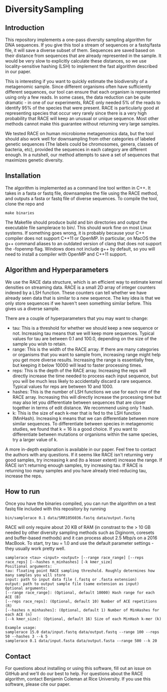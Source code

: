 # DiversitySampling


## Introduction
This repository implements a one-pass diversity sampling algorithm for DNA sequences. If you give this tool a stream of sequences or a fastq/fasta file, it will save a diverse subset of them. Sequences are saved based on their distance from sequences that are already represented in the sample. It would be very slow to explicitly calculate these distances, so we use locality-sensitive hashing (LSH) to implement the fast algorithm described in our paper. 

This is interesting if you want to quickly estimate the biodiversity of a metagenomic sample. Since different organisms often have sufficiently different sequences, our tool can ensure that each organism is represented using only a few reads. In some cases, the data reduction can be quite dramatic - in one of our experiments, RACE only needed 5% of the reads to identify 95% of the species that were present. RACE is particularly good at representing species that occur very rarely since there is a very high probability that RACE will keep an unusual or unique sequence. Most other methods cannot make this guarantee without returning very large samples. 

We tested RACE on human microbiome metagenomics data, but the tool should also work well for downsampling from other categories of labeled genetic sequences (The labels could be chromosomes, genera, classes of bacteria, etc), provided the sequences in each category are different enough. In a nutshell, our method attempts to save a set of sequences that maximizes genetic diversity. 

## Installation
The algorithm is implemented as a command line tool written in C++. It takes in a fasta or fastq file, downsamples the file using the RACE method, and outputs a fasta or fastq file of diverse sequences. To compile the tool, clone the repo and 
```
make binaries
```

The Makefile should produce build and bin directories and output the executable file samplerace to bin/. This should work fine on most Linux systems. If something goes wrong, it is probably because your C++ compiler does not support C++11 or OpenMP. In particular, on MacOS the g++ command aliases to an outdated version of clang that does not support the -fopenmp flag. Windows does not include g++ by default, so you will need to install a compiler with OpenMP and C++11 support. 

## Algorithm and Hyperparameters
We use the RACE data structure, which is an efficient way to estimate kernel densities on streaming data. RACE is a small 2D array of integer counters indexed by a LSH function. These counters can tell whether we have already seen data that is similar to a new sequence. The key idea is that we only store sequences if we haven't seen something similar before. This gives us a diverse sample. 

There are a couple of hyperparameters that you may want to change: 

- tau: This is a threshold for whether we should keep a new sequence or not. Increasing tau means that we will keep more sequences. Typical values for tau are between 0.1 and 100.0, depending on the size of the sample you wish to retain.
- range: This is the width of the RACE array. If there are many categories or organisms that you want to sample from, increasing range might help you get more diverse results. Increasing the range is essentially free, but keeping it below 10000 will lead to faster processing times. 
- reps: This is the depth of the RACE array. Increasing the reps will directly increase the time needed to process each input sequence, but you will be much less likely to accidentally discard a rare sequence. Typical values for reps are between 10 and 1000. 
- hashes: This is the number of LSH functions we use for each row of the RACE array. Increasing this will directly increase the processing time but may also let you differentiate between sequences that are closer together in terms of edit distance. We recommend using only 1 hash. 
- k: This is the size of each k-mer that is fed to the LSH function (MinHash). Increasing k means that we can differentiate between more similar sequences. To differentiate between species in metagenomic studies, we found that k = 16 is a good choice. If you want to differentiate between mutations or organisms within the same species, try a larger value of k. 

A more in-depth explanation is available in our paper. Feel free to contact the authors with any questions. If it seems like RACE isn't returning very good samples, try increasing k and (to a lesser extent) increase the range. If RACE isn't returning enough samples, try increasing tau. If RACE is returning too many samples and you have already tried reducing tau, increase the reps. 

## How to run

Once you have the binaries compiled, you can run the algorithm on a test fastq file included with this repository by running 
```
bin/samplerace 0.1 data/SRR1056036.fastq data/output.fastq 
```
RACE will only require about 20 KB of RAM (in constrast to the > 10 GB needed by other diversity sampling methods such as Diginorm, coresets and buffer-based methods) and it can process about 2.5 Mbp/s on a 2016 MacBook. To start, try tau = 1.0 and use the default parameter settings - they usually work pretty well. 
```
samplerace <tau> <input> <output> [--range race_range] [--reps race_reps] [--hashes n_minhashes] [-k kmer_size]
Positional arguments: 
tau: floating point RACE sampling threshold. Roughly determines how many samples you will store
input: path to input data file (.fastq or .fasta extension)
output: path to output sample file (same extension as input)
Optional arguments: 
[--range race_range]: (Optional, default 10000) Hash range for each ACE (B)
[--reps race_reps]: (Optional, default 10) Number of ACE repetitions (R)
[--hashes n_minhashes]: (Optional, default 1) Number of MinHashes for each ACE (n)
[--k kmer_size]: (Optional, default 16) Size of each MinHash k-mer (k)

Example usage:
samplerace 15.0 data/input.fastq data/output.fastq --range 100 --reps 50 --hashes 3 --k 5
samplerace 0.1 data/input.fasta data/output.fasta --range 500 --k 20

```

## Contact 
For questions about installing or using this software, fill out an issue on GitHub and we'll do our best to help. For questions about the RACE algorithm, contact Benjamin Coleman at Rice University. If you use this software, please cite our paper. 




